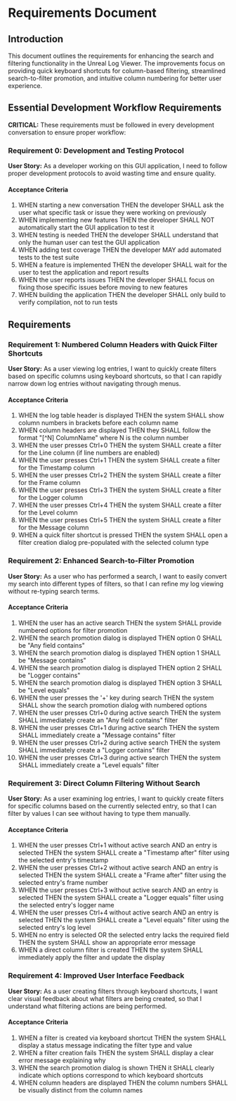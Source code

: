 # Requirements Document

## Introduction

This document outlines the requirements for enhancing the search and filtering functionality in the Unreal Log Viewer. The improvements focus on providing quick keyboard shortcuts for column-based filtering, streamlined search-to-filter promotion, and intuitive column numbering for better user experience.

## Essential Development Workflow Requirements

**CRITICAL:** These requirements must be followed in every development conversation to ensure proper workflow:

### Requirement 0: Development and Testing Protocol

**User Story:** As a developer working on this GUI application, I need to follow proper development protocols to avoid wasting time and ensure quality.

#### Acceptance Criteria

1. WHEN starting a new conversation THEN the developer SHALL ask the user what specific task or issue they were working on previously
2. WHEN implementing new features THEN the developer SHALL NOT automatically start the GUI application to test it
3. WHEN testing is needed THEN the developer SHALL understand that only the human user can test the GUI application
4. WHEN adding test coverage THEN the developer MAY add automated tests to the test suite
5. WHEN a feature is implemented THEN the developer SHALL wait for the user to test the application and report results
6. WHEN the user reports issues THEN the developer SHALL focus on fixing those specific issues before moving to new features
7. WHEN building the application THEN the developer SHALL only build to verify compilation, not to run tests

## Requirements

### Requirement 1: Numbered Column Headers with Quick Filter Shortcuts

**User Story:** As a user viewing log entries, I want to quickly create filters based on specific columns using keyboard shortcuts, so that I can rapidly narrow down log entries without navigating through menus.

#### Acceptance Criteria

1. WHEN the log table header is displayed THEN the system SHALL show column numbers in brackets before each column name
2. WHEN column headers are displayed THEN they SHALL follow the format "[^N] ColumnName" where N is the column number
3. WHEN the user presses Ctrl+0 THEN the system SHALL create a filter for the Line column (if line numbers are enabled)
4. WHEN the user presses Ctrl+1 THEN the system SHALL create a filter for the Timestamp column
5. WHEN the user presses Ctrl+2 THEN the system SHALL create a filter for the Frame column
6. WHEN the user presses Ctrl+3 THEN the system SHALL create a filter for the Logger column
7. WHEN the user presses Ctrl+4 THEN the system SHALL create a filter for the Level column
8. WHEN the user presses Ctrl+5 THEN the system SHALL create a filter for the Message column
9. WHEN a quick filter shortcut is pressed THEN the system SHALL open a filter creation dialog pre-populated with the selected column type

### Requirement 2: Enhanced Search-to-Filter Promotion

**User Story:** As a user who has performed a search, I want to easily convert my search into different types of filters, so that I can refine my log viewing without re-typing search terms.

#### Acceptance Criteria

1. WHEN the user has an active search THEN the system SHALL provide numbered options for filter promotion
2. WHEN the search promotion dialog is displayed THEN option 0 SHALL be "Any field contains"
3. WHEN the search promotion dialog is displayed THEN option 1 SHALL be "Message contains"
4. WHEN the search promotion dialog is displayed THEN option 2 SHALL be "Logger contains"
5. WHEN the search promotion dialog is displayed THEN option 3 SHALL be "Level equals"
6. WHEN the user presses the '+' key during search THEN the system SHALL show the search promotion dialog with numbered options
7. WHEN the user presses Ctrl+0 during active search THEN the system SHALL immediately create an "Any field contains" filter
8. WHEN the user presses Ctrl+1 during active search THEN the system SHALL immediately create a "Message contains" filter
9. WHEN the user presses Ctrl+2 during active search THEN the system SHALL immediately create a "Logger contains" filter
10. WHEN the user presses Ctrl+3 during active search THEN the system SHALL immediately create a "Level equals" filter

### Requirement 3: Direct Column Filtering Without Search

**User Story:** As a user examining log entries, I want to quickly create filters for specific columns based on the currently selected entry, so that I can filter by values I can see without having to type them manually.

#### Acceptance Criteria

1. WHEN the user presses Ctrl+1 without active search AND an entry is selected THEN the system SHALL create a "Timestamp after" filter using the selected entry's timestamp
2. WHEN the user presses Ctrl+2 without active search AND an entry is selected THEN the system SHALL create a "Frame after" filter using the selected entry's frame number
3. WHEN the user presses Ctrl+3 without active search AND an entry is selected THEN the system SHALL create a "Logger equals" filter using the selected entry's logger name
4. WHEN the user presses Ctrl+4 without active search AND an entry is selected THEN the system SHALL create a "Level equals" filter using the selected entry's log level
5. WHEN no entry is selected OR the selected entry lacks the required field THEN the system SHALL show an appropriate error message
6. WHEN a direct column filter is created THEN the system SHALL immediately apply the filter and update the display

### Requirement 4: Improved User Interface Feedback

**User Story:** As a user creating filters through keyboard shortcuts, I want clear visual feedback about what filters are being created, so that I understand what filtering actions are being performed.

#### Acceptance Criteria

1. WHEN a filter is created via keyboard shortcut THEN the system SHALL display a status message indicating the filter type and value
2. WHEN a filter creation fails THEN the system SHALL display a clear error message explaining why
3. WHEN the search promotion dialog is shown THEN it SHALL clearly indicate which options correspond to which keyboard shortcuts
4. WHEN column headers are displayed THEN the column numbers SHALL be visually distinct from the column names
